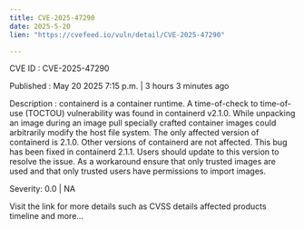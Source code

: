 ```yaml
---
title: CVE-2025-47290
date: 2025-5-20
lien: "https://cvefeed.io/vuln/detail/CVE-2025-47290"

---
```


CVE ID : CVE-2025-47290

Published :  May 20
2025
7:15 p.m. | 3 hours
3 minutes ago

Description : containerd is a container runtime. A time-of-check to time-of-use (TOCTOU) vulnerability was found in containerd v2.1.0. While unpacking an image during an image pull
specially crafted container images could arbitrarily modify the host file system. The only affected version of containerd is 2.1.0.  Other versions of containerd are not affected. This bug has been fixed in containerd 2.1.1. Users should update to this version to resolve the issue. As a workaround
ensure that only trusted images are used and that only trusted users have permissions to import images.

Severity: 0.0 | NA

Visit the link for more details
such as CVSS details
affected products
timeline
and more...
